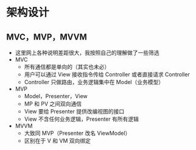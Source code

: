 # 架构设计

## MVC，MVP，MVVM

- 这里网上各种说明差距很大，我按照自己的理解做了一些筛选
- MVC
  - 所有通信都是单向的（其实也未必）
  - 用户可以通过 View 接收指令传给 Controller 或者直接请求 Controller
  - Controller 只做路由，业务逻辑集中在 Model（业务模型）
- MVP
  - Model，Presenter，View
  - MP 和 PV 之间双向通信
  - View 要给 Presenter 提供改编视图的接口
  - View 不含任何业务逻辑，Presenter 有所有逻辑
- MVVM
  - 大致同 MVP（Presenter 改名 ViewModel）
  - 区别在于 V 和 VM 双向绑定